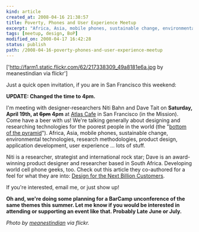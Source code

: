 ```yaml
---
kind: article
created_at: 2008-04-16 21:38:57
title: Poverty, Phones and User Experience Meetup
excerpt: "Africa, Asia, mobile phones, sustainable change, environmental technologies, research methodologies, product design, application development, user experience ... lots of stuff."
tags: [meetup, design, BoP]
modified_on: 2008-04-17 16:42:28
status: publish 
path: /2008-04-16-poverty-phones-and-user-experience-meetup
---
```


['http://farm1.static.flickr.com/62/217338309_49a8181e6a.jpg by meanestindian via flickr']

Just a quick open invitation, if you are in San Francisco this weekend: 

<strong>UPDATE: Changed the time to 4pm. </strong>

I'm meeting with designer-researchers Niti Bahn and Dave Tait on <strong>Saturday, April 19th, at <strike>6pm</strike> 4pm</strong> at <a href="http://www.atlascafe.net">Atlas Cafe</a> in San Francisco (in the Mission). Come have a beer with us! We're talking generally about designing and researching technologies for the poorest people in the world (the "<a href="http://en.wikipedia.org/wiki/Bottom_of_the_Pyramid">bottom of the pyramid</a>"). Africa, Asia, mobile phones, sustainable change, environmental technologies, research methodologies, product design, application development, user experience ... lots of stuff. 

Niti is a researcher, strategist and international rock star; Dave is an award-winning product designer and researcher based in South Africa. Developing world cell phone geeks, too. Check out this article they co-authored for a feel for what they are into: <a href="http://www.core77.com/blog/featured_items/design_for_the_next_billion_customers_by_niti_bhan_and_dave_tait_9368.asp">Design for the Next Billion Customers</a>. 

If you're interested, email me, or just show up!

<strong>Oh and, we're doing some planning for a BarCamp unconference of the same themes this summer. Let me know if you would be interested in attending or supporting an event like that. Probably Late June or July.</strong> 

<em>Photo by <a href="http://www.flickr.com/photos/meanestindian/">meanestindian</a> via flickr. </em>